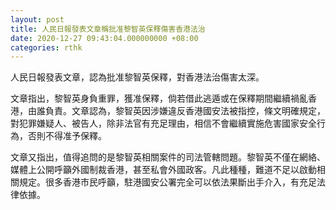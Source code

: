 ```yaml
---
layout: post
title: 人民日報發表文章稱批准黎智英保釋傷害香港法治
date: 2020-12-27 09:43:04.000000000 +08:00
categories: rthk
---
```


人民日報發表文章，認為批准黎智英保釋，對香港法治傷害太深。

文章指出，黎智英身負重罪，獲准保釋，倘若借此逃遁或在保釋期間繼續禍亂香港，由誰負責。文章認為，黎智英因涉嫌違反香港國安法被指控，條文明確規定，對犯罪嫌疑人、被告人，除非法官有充足理由，相信不會繼續實施危害國家安全行為，否則不得准予保釋。

文章又指出，值得追問的是黎智英相關案件的司法管轄問題。黎智英不僅在網絡、媒體上公開呼籲外國制裁香港，甚至私會外國政客。凡此種種，難道不足以啟動相關規定。很多香港市民呼籲，駐港國安公署完全可以依法果斷出手介入，有充足法律依據。

